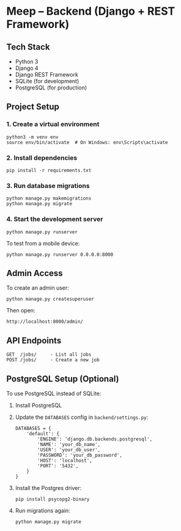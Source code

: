 # Meep – Backend (Django + REST Framework)

## Tech Stack

- Python 3
- Django 4
- Django REST Framework
- SQLite (for development)
- PostgreSQL (for production)

## Project Setup

### 1. Create a virtual environment

    python3 -m venv env
    source env/bin/activate  # On Windows: env\Scripts\activate

### 2. Install dependencies

    pip install -r requirements.txt

### 3. Run database migrations

    python manage.py makemigrations
    python manage.py migrate

### 4. Start the development server

    python manage.py runserver

To test from a mobile device:

    python manage.py runserver 0.0.0.0:8000

## Admin Access

To create an admin user:

    python manage.py createsuperuser

Then open:

    http://localhost:8000/admin/

## API Endpoints

    GET  /jobs/     - List all jobs
    POST /jobs/     - Create a new job

## PostgreSQL Setup (Optional)

To use PostgreSQL instead of SQLite:

1.  Install PostgreSQL
2.  Update the `DATABASES` config in `backend/settings.py`:

        DATABASES = {
            'default': {
                'ENGINE': 'django.db.backends.postgresql',
                'NAME': 'your_db_name',
                'USER': 'your_db_user',
                'PASSWORD': 'your_db_password',
                'HOST': 'localhost',
                'PORT': '5432',
            }
        }

3.  Install the Postgres driver:

        pip install psycopg2-binary

4.  Run migrations again:

        python manage.py migrate
